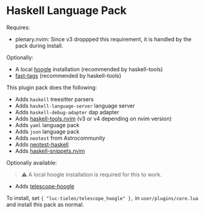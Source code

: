 # Haskell Language Pack

Requires:

- plenary.nvim: Since v3 droppped this requirement, it is handled by the pack
  during install.

Optionally:

- A local [hoogle](https://github.com/ndmitchell/hoogle) installation
  (recommended by haskell-tools)
- [fast-tags](https://github.com/elaforge/fast-tags) (recommended by
  haskell-tools)

This plugin pack does the following:

- Adds `haskell` treesitter parsers
- Adds `haskell-language-server` language server
- Adds `haskell-debug-adapter` dap adapter
- Adds [haskell-tools.nvim](https://github.com/mrcjkb/haskell-tools.nvim) (v3 or v4 depending on nvim version)
- Adds `yaml` language pack
- Adds `json` language pack
- Adds `neotest` from Astrocommunity
- Adds [neotest-haskell](https://github.com/mrcjkb/neotest-haskell)
- Adds [haskell-snippets.nvim](https://github.com/mrcjkb/haskell-snippets.nvim)

Optionally available:

> :warning: A local hoogle installation is required for this to work.

- Adds [telescope-hoogle](https://github.com/psiska/telescope-hoogle.nvim)

To install, set `{ "luc-tielen/telescope_hoogle" },` in `user/plugins/core.lua`
and install this pack as normal.
